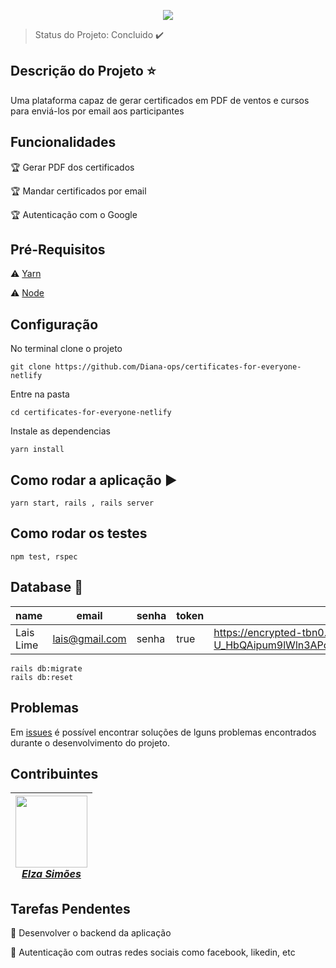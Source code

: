 <p align="center">
  <img src="https://user-images.githubusercontent.com/46378210/82461691-187cf800-9a91-11ea-98e0-446d0b942eab.png"/>
 </p>
 
> Status do Projeto: Concluido :heavy_check_mark:

## Descrição do Projeto :star:

Uma plataforma capaz de gerar certificados em PDF de ventos e cursos para enviá-los por email aos participantes 

## Funcionalidades 

:trophy: Gerar PDF dos certificados

:trophy: Mandar certificados por email 

:trophy: Autenticação com o Google 

## Pré-Requisitos 

:warning: [Yarn](https://yarnpkg.com/lang/pt-BR/docs/install/) 

:warning: [Node](https://nodejs.org/en/download/)

## Configuração

No terminal clone o projeto

```
git clone https://github.com/Diana-ops/certificates-for-everyone-netlify
```

Entre na pasta 
```
cd certificates-for-everyone-netlify
```
Instale as dependencias 
```
yarn install 
```

## Como rodar a aplicação :arrow_forward:
```
yarn start, rails , rails server
```

## Como rodar os testes 

```
npm test, rspec
```

## Database :floppy_disk:

|name|email|senha|token|avatar|
| -------- | -------- |-------- |-------- |-------- |
| Lais Lime | lais@gmail.com | senha| true | https://encrypted-tbn0.gstatic.com/images?q=tbn%3AANd9GcS9-U_HbQAipum9lWln3APcBIwng7T46hdBA42EJv8Hf6Z4fDT3&usqp=CAU |

```
rails db:migrate
rails db:reset 
```

## Problemas 

Em [issues](https://github.com/Diana-ops/rental-cars-treina-dev-1/issues) é possível encontrar soluções de lguns problemas encontrados durante o desenvolvimento do projeto.

## Contribuintes 

[<img src="https://avatars3.githubusercontent.com/u/12284488?s=460&u=4ea9e73230c29fe71b235d6f23937750136b124d&v=4" width="115"><br/><em>Elza Simões</em>](https://github.com/elzasimoes) |
| ------ |


## Tarefas Pendentes 

:memo: Desenvolver o backend da aplicação

:memo: Autenticação com outras redes sociais como facebook, likedin, etc 

